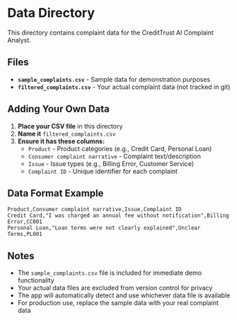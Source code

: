 # Data Directory

This directory contains complaint data for the CreditTrust AI Complaint Analyst.

## Files

- **`sample_complaints.csv`** - Sample data for demonstration purposes
- **`filtered_complaints.csv`** - Your actual complaint data (not tracked in git)

## Adding Your Own Data

1. **Place your CSV file** in this directory
2. **Name it** `filtered_complaints.csv`
3. **Ensure it has these columns:**
   - `Product` - Product categories (e.g., Credit Card, Personal Loan)
   - `Consumer complaint narrative` - Complaint text/description
   - `Issue` - Issue types (e.g., Billing Error, Customer Service)
   - `Complaint ID` - Unique identifier for each complaint

## Data Format Example

```csv
Product,Consumer complaint narrative,Issue,Complaint ID
Credit Card,"I was charged an annual fee without notification",Billing Error,CC001
Personal Loan,"Loan terms were not clearly explained",Unclear Terms,PL001
```

## Notes

- The `sample_complaints.csv` file is included for immediate demo functionality
- Your actual data files are excluded from version control for privacy
- The app will automatically detect and use whichever data file is available
- For production use, replace the sample data with your real complaint data
